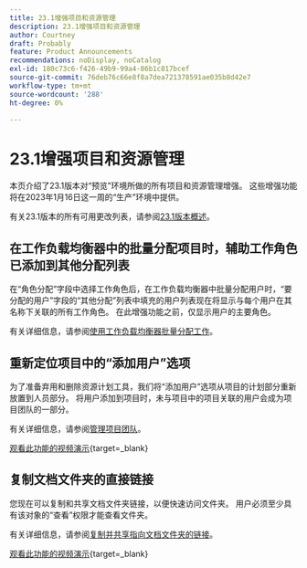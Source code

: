 ```yaml
---
title: 23.1增强项目和资源管理
description: 23.1增强项目和资源管理
author: Courtney
draft: Probably
feature: Product Announcements
recommendations: noDisplay, noCatalog
exl-id: 180c73c6-f426-49b9-99a4-86b1c817bcef
source-git-commit: 76deb76c66e8f8a7dea721378591ae035b8d42e7
workflow-type: tm+mt
source-wordcount: '288'
ht-degree: 0%

---
```


# 23.1增强项目和资源管理

本页介绍了23.1版本对“预览”环境所做的所有项目和资源管理增强。 这些增强功能将在2023年1月16日这一周的“生产”环境中提供。

有关23.1版本的所有可用更改列表，请参阅[23.1版本概述](/help/quicksilver/product-announcements/product-releases/23.1-release-activity/23-1-release-overview.md)。

## 在工作负载均衡器中的批量分配项目时，辅助工作角色已添加到其他分配列表

在“角色分配”字段中选择工作角色后，在工作负载均衡器中批量分配用户时，“要分配的用户”字段的“其他分配”列表中填充的用户列表现在将显示与每个用户在其名称下关联的所有工作角色。 在此增强功能之前，仅显示用户的主要角色。

有关详细信息，请参阅[使用工作负载均衡器批量分配工作](/help/quicksilver/resource-mgmt/workload-balancer/assign-work-in-workload-balancer-in-bulk.md)。

## 重新定位项目中的“添加用户”选项

为了准备弃用和删除资源计划工具，我们将“添加用户”选项从项目的计划部分重新放置到人员部分。 将用户添加到项目时，未与项目中的项目关联的用户会成为项目团队的一部分。

有关详细信息，请参阅[管理项目团队](/help/quicksilver/manage-work/projects/planning-a-project/manage-project-team.md)。

[观看此功能的视频演示](https://video.tv.adobe.com/v/3412443/){target=_blank}

## 复制文档文件夹的直接链接

您现在可以复制和共享文档文件夹链接，以便快速访问文件夹。 用户必须至少具有该对象的“查看”权限才能查看文件夹。

有关详细信息，请参阅[复制并共享指向文档文件夹的链接](/help/quicksilver/documents/managing-documents/copy-a-doc-folder-url.md)。

[观看此功能的视频演示](https://video.tv.adobe.com/v/3412385/){target=_blank}
